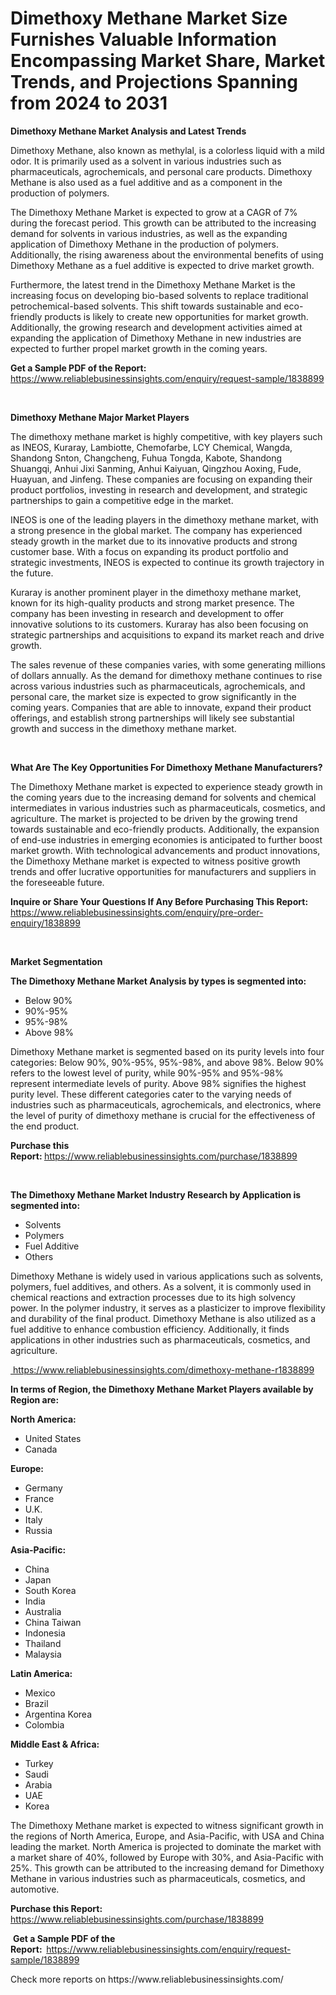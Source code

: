 <p><h1>Dimethoxy Methane Market Size Furnishes Valuable Information Encompassing Market Share, Market Trends, and Projections Spanning from 2024 to 2031</h1></p><p><strong>Dimethoxy Methane Market Analysis and Latest Trends</strong></p>
<p><p>Dimethoxy Methane, also known as methylal, is a colorless liquid with a mild odor. It is primarily used as a solvent in various industries such as pharmaceuticals, agrochemicals, and personal care products. Dimethoxy Methane is also used as a fuel additive and as a component in the production of polymers.</p><p>The Dimethoxy Methane Market is expected to grow at a CAGR of 7% during the forecast period. This growth can be attributed to the increasing demand for solvents in various industries, as well as the expanding application of Dimethoxy Methane in the production of polymers. Additionally, the rising awareness about the environmental benefits of using Dimethoxy Methane as a fuel additive is expected to drive market growth.</p><p>Furthermore, the latest trend in the Dimethoxy Methane Market is the increasing focus on developing bio-based solvents to replace traditional petrochemical-based solvents. This shift towards sustainable and eco-friendly products is likely to create new opportunities for market growth. Additionally, the growing research and development activities aimed at expanding the application of Dimethoxy Methane in new industries are expected to further propel market growth in the coming years.</p></p>
<p><strong>Get a Sample PDF of the Report:&nbsp;</strong> <a href="https://www.reliablebusinessinsights.com/enquiry/request-sample/1838899">https://www.reliablebusinessinsights.com/enquiry/request-sample/1838899</a></p>
<p>&nbsp;</p>
<p><strong>Dimethoxy Methane Major Market Players</strong></p>
<p><p>The dimethoxy methane market is highly competitive, with key players such as INEOS, Kuraray, Lambiotte, Chemofarbe, LCY Chemical, Wangda, Shandong Snton, Changcheng, Fuhua Tongda, Kabote, Shandong Shuangqi, Anhui Jixi Sanming, Anhui Kaiyuan, Qingzhou Aoxing, Fude, Huayuan, and Jinfeng. These companies are focusing on expanding their product portfolios, investing in research and development, and strategic partnerships to gain a competitive edge in the market.</p><p>INEOS is one of the leading players in the dimethoxy methane market, with a strong presence in the global market. The company has experienced steady growth in the market due to its innovative products and strong customer base. With a focus on expanding its product portfolio and strategic investments, INEOS is expected to continue its growth trajectory in the future.</p><p>Kuraray is another prominent player in the dimethoxy methane market, known for its high-quality products and strong market presence. The company has been investing in research and development to offer innovative solutions to its customers. Kuraray has also been focusing on strategic partnerships and acquisitions to expand its market reach and drive growth.</p><p>The sales revenue of these companies varies, with some generating millions of dollars annually. As the demand for dimethoxy methane continues to rise across various industries such as pharmaceuticals, agrochemicals, and personal care, the market size is expected to grow significantly in the coming years. Companies that are able to innovate, expand their product offerings, and establish strong partnerships will likely see substantial growth and success in the dimethoxy methane market.</p></p>
<p>&nbsp;</p>
<p><strong>What Are The Key Opportunities For Dimethoxy Methane Manufacturers?</strong></p>
<p><p>The Dimethoxy Methane market is expected to experience steady growth in the coming years due to the increasing demand for solvents and chemical intermediates in various industries such as pharmaceuticals, cosmetics, and agriculture. The market is projected to be driven by the growing trend towards sustainable and eco-friendly products. Additionally, the expansion of end-use industries in emerging economies is anticipated to further boost market growth. With technological advancements and product innovations, the Dimethoxy Methane market is expected to witness positive growth trends and offer lucrative opportunities for manufacturers and suppliers in the foreseeable future.</p></p>
<p><strong>Inquire or Share Your Questions If Any Before Purchasing This Report:</strong> <a href="https://www.reliablebusinessinsights.com/enquiry/pre-order-enquiry/1838899">https://www.reliablebusinessinsights.com/enquiry/pre-order-enquiry/1838899</a></p>
<p>&nbsp;</p>
<p><strong>Market Segmentation</strong></p>
<p><strong>The Dimethoxy Methane Market Analysis by types is segmented into:</strong></p>
<p><ul><li>Below 90%</li><li>90%-95%</li><li>95%-98%</li><li>Above 98%</li></ul></p>
<p><p>Dimethoxy Methane market is segmented based on its purity levels into four categories: Below 90%, 90%-95%, 95%-98%, and above 98%. Below 90% refers to the lowest level of purity, while 90%-95% and 95%-98% represent intermediate levels of purity. Above 98% signifies the highest purity level. These different categories cater to the varying needs of industries such as pharmaceuticals, agrochemicals, and electronics, where the level of purity of dimethoxy methane is crucial for the effectiveness of the end product.</p></p>
<p><strong>Purchase this Report:&nbsp;</strong><a href="https://www.reliablebusinessinsights.com/purchase/1838899">https://www.reliablebusinessinsights.com/purchase/1838899</a></p>
<p>&nbsp;</p>
<p><strong>The Dimethoxy Methane Market Industry Research by Application is segmented into:</strong></p>
<p><ul><li>Solvents</li><li>Polymers</li><li>Fuel Additive</li><li>Others</li></ul></p>
<p><p>Dimethoxy Methane is widely used in various applications such as solvents, polymers, fuel additives, and others. As a solvent, it is commonly used in chemical reactions and extraction processes due to its high solvency power. In the polymer industry, it serves as a plasticizer to improve flexibility and durability of the final product. Dimethoxy Methane is also utilized as a fuel additive to enhance combustion efficiency. Additionally, it finds applications in other industries such as pharmaceuticals, cosmetics, and agriculture.</p></p>
<p><a href="https://www.reliablebusinessinsights.com/dimethoxy-methane-r1838899">&nbsp;https://www.reliablebusinessinsights.com/dimethoxy-methane-r1838899</a></p>
<p><strong>In terms of Region, the Dimethoxy Methane Market Players available by Region are:</strong></p>
<p>
    <p> <strong> North America: </strong>
        <ul>
            <li>United States</li>
            <li>Canada</li>
        </ul>
        </p> 
    <p> <strong> Europe: </strong>
        <ul>
            <li>Germany</li>
            <li>France</li>
            <li>U.K.</li>
            <li>Italy</li>
            <li>Russia</li>
        </ul>
        </p> 
    <p> <strong> Asia-Pacific: </strong>
        <ul>
            <li>China</li>
            <li>Japan</li>
            <li>South Korea</li>
            <li>India</li>
            <li>Australia</li>
            <li>China Taiwan</li>
            <li>Indonesia</li>
            <li>Thailand</li>
            <li>Malaysia</li>
        </ul>
        </p> 
    <p> <strong> Latin America: </strong>
        <ul>
            <li>Mexico</li>
            <li>Brazil</li>
            <li>Argentina Korea</li>
            <li>Colombia</li>
        </ul>
        </p> 
    <p> <strong> Middle East & Africa: </strong>
        <ul>
            <li>Turkey</li>
            <li>Saudi</li>
            <li>Arabia</li>
            <li>UAE</li>
            <li>Korea</li>
        </ul>
    </p>
    </p>
<p><p>The Dimethoxy Methane market is expected to witness significant growth in the regions of North America, Europe, and Asia-Pacific, with USA and China leading the market. North America is projected to dominate the market with a market share of 40%, followed by Europe with 30%, and Asia-Pacific with 25%. This growth can be attributed to the increasing demand for Dimethoxy Methane in various industries such as pharmaceuticals, cosmetics, and automotive.</p></p>
<p><strong>Purchase this Report: </strong><a href="https://www.reliablebusinessinsights.com/purchase/1838899">https://www.reliablebusinessinsights.com/purchase/1838899</a></p>
<p>&nbsp;<strong>Get a Sample PDF of the Report:&nbsp;&nbsp;</strong><a href="https://www.reliablebusinessinsights.com/enquiry/request-sample/1838899">https://www.reliablebusinessinsights.com/enquiry/request-sample/1838899</a></p>
<p><strong></strong></p>
<p>Check more reports on https://www.reliablebusinessinsights.com/</p>